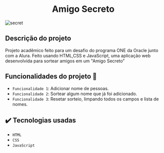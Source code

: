 <h1 align="center"> Amigo Secreto </h1>

![secret](https://github.com/user-attachments/assets/35777a1a-b832-437e-b0b0-db74377e9be8)

<h2>Descrição do projeto</h2>
<p>Projeto acadêmico feito para um desafio do programa ONE da Oracle junto com a Alura. Feito usando HTML,CSS e JavaScript, uma aplicação web desenvolvida para  sortear amigos em um "Amigo Secreto"</p>

## Funcionalidades do projeto :hammer:

- `Funcionalidade 1`: Adicionar nome de pessoas.
- `Funcionalidade 2`: Sortear algum nome que já foi adicionado.
- `Funcionalidade 3`: Resetar sorteio, limpando todos os campos e lista de nomes.
## ✔️ Tecnologias usadas
- `HTML`
- `CSS`
- `JavaScript`
